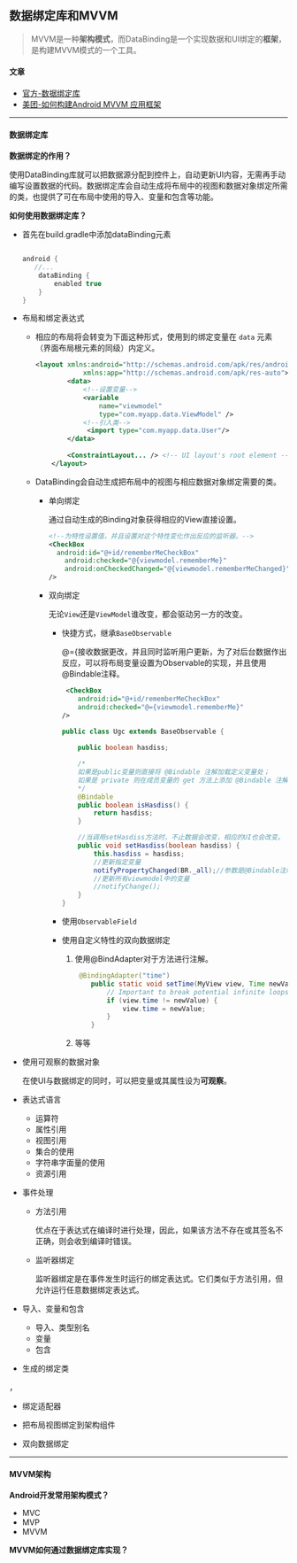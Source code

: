 ## 数据绑定库和MVVM



> MVVM是一种**架构模式**，而DataBinding是一个实现数据和UI绑定的**框架**，是构建MVVM模式的一个工具。

#### 文章

+ [官方-数据绑定库](https://developer.android.com/topic/libraries/data-binding)
+ [美团-如何构建Android MVVM 应用框架](https://tech.meituan.com/2016/11/11/android-mvvm.html)



-----

#### 数据绑定库



**数据绑定的作用？**

使用DataBinding库就可以把数据源分配到控件上，自动更新UI内容，无需再手动编写设置数据的代码。数据绑定库会自动生成将布局中的视图和数据对象绑定所需的类，也提供了可在布局中使用的导入、变量和包含等功能。



**如何使用数据绑定库？**

+ 首先在build.gradle中添加dataBinding元素

  ```groovy
  
  android {
     //...
      dataBinding {
          enabled true
      }
  }
  ```

+ 布局和绑定表达式

  + 相应的布局将会转变为下面这种形式，使用到的绑定变量在 `data` 元素（界面布局根元素的同级）内定义。

    ``` xml
    <layout xmlns:android="http://schemas.android.com/apk/res/android"
                xmlns:app="http://schemas.android.com/apk/res-auto">
            <data>
                <!--设置变量-->
                <variable
                    name="viewmodel"
                    type="com.myapp.data.ViewModel" />
                <!--引入类-->
                 <import type="com.myapp.data.User"/>
            </data>
        
            <ConstraintLayout... /> <!-- UI layout's root element -->
        </layout>
    ```

  + DataBinding会自动生成把布局中的视图与相应数据对象绑定需要的类。

    + 单向绑定

      通过自动生成的Binding对象获得相应的View直接设置。

      ```xml
      <!--为特性设置值，并且设置对这个特性变化作出反应的监听器。-->
      <CheckBox
      	android:id="@+id/rememberMeCheckBox"
          android:checked="@{viewmodel.rememberMe}"	
          android:onCheckedChanged="@{viewmodel.rememberMeChanged}"
      />
      ```

    + 双向绑定

      无论`View`还是`ViewModel`谁改变，都会驱动另一方的改变。

      + 快捷方式，继承`BaseObservable`

        @={接收数据更改，并且同时监听用户更新，为了对后台数据作出反应，可以将布局变量设置为Observable的实现，并且使用@Bindable注释。

        ```xml
         <CheckBox
            android:id="@+id/rememberMeCheckBox"
            android:checked="@={viewmodel.rememberMe}"
        />
        ```

        ``` java
        public class Ugc extends BaseObservable {
            
            public boolean hasdiss;
        
            /*
            如果是public变量则直接将 @Bindable 注解加载定义变量处；
            如果是 private 则在成员变量的 get 方法上添加 @Bindable 注解。
            */
            @Bindable
            public boolean isHasdiss() {
                return hasdiss;
            }
        
            //当调用setHasdiss方法时，不止数据会改变，相应的UI也会改变。
            public void setHasdiss(boolean hasdiss) {
                this.hasdiss = hasdiss;
                //更新指定变量
                notifyPropertyChanged(BR._all);//参数是@Bindable注解创建对应的变量id
                //更新所有viewmodel中的变量
                //notifyChange();
            }
        }
        ```

      + 使用`ObservableField`

      + 使用自定义特性的双向数据绑定

        1. 使用@BindAdapter对于方法进行注解。

           ```java
            @BindingAdapter("time")
               public static void setTime(MyView view, Time newValue) {
                   // Important to break potential infinite loops.
                   if (view.time != newValue) {
                       view.time = newValue;
                   }
               }
           ```

        2. 等等

+ 使用可观察的数据对象

  在使UI与数据绑定的同时，可以把变量或其属性设为**可观察**。
  
+ 表达式语言

  + 运算符
  + 属性引用
  + 视图引用
  + 集合的使用
  + 字符串字面量的使用
  + 资源引用

+ 事件处理

  + 方法引用

    优点在于表达式在编译时进行处理，因此，如果该方法不存在或其签名不正确，则会收到编译时错误。

  + 监听器绑定

    监听器绑定是在事件发生时运行的绑定表达式。它们类似于方法引用，但允许运行任意数据绑定表达式。

+ 导入、变量和包含

  + 导入、类型别名
  + 变量
  + 包含
  
+ 生成的绑定类
  

，

+ 绑定适配器
  
+ 把布局视图绑定到架构组件
  
+ 双向数据绑定
  

  

  

-----

#### MVVM架构



**Android开发常用架构模式？**

+ MVC
+ MVP
+ MVVM



**MVVM如何通过数据绑定库实现？**





